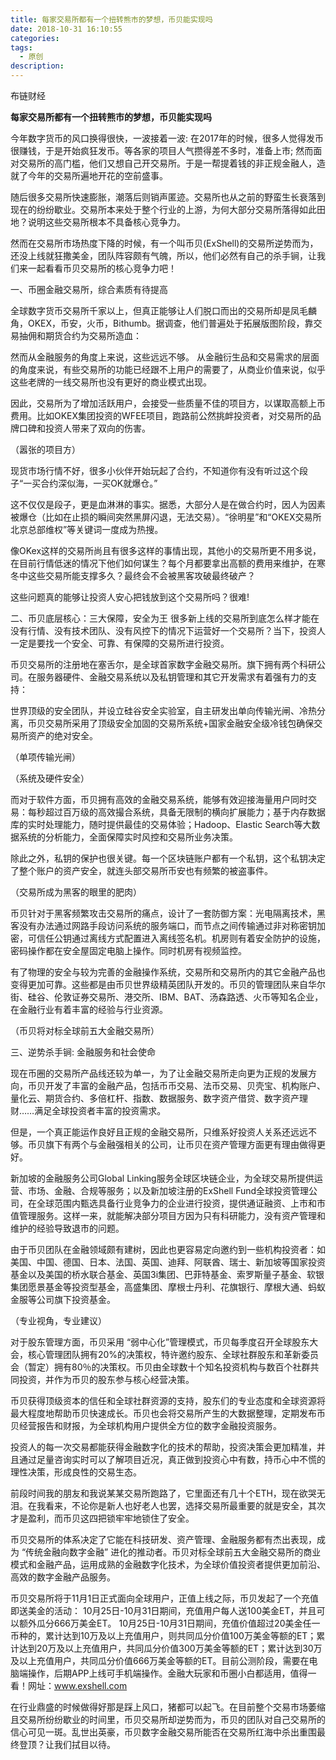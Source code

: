 ```yaml
---
title: 每家交易所都有一个扭转熊市的梦想，币贝能实现吗
date: 2018-10-31 16:10:55
categories:
tags:
  - 原创
description:
---
```


布链财经
<!--more-->

 **每家交易所都有一个扭转熊市的梦想，币贝能实现吗**

 今年数字货币的风口换得很快，一波接着一波: 在2017年的时候，很多人觉得发币很赚钱，于是开始疯狂发币。等各家的项目人气攒得差不多时，准备上市; 然而面对交易所的高门槛，他们又想自己开交易所。于是一帮提着钱的非正规金融人，造就了今年的交易所遍地开花的空前盛事。

随后很多交易所快速膨胀，潮落后则销声匿迹。交易所也从之前的野蛮生长衰落到现在的纷纷歇业。交易所本来处于整个行业的上游，为何大部分交易所落得如此田地？说明这些交易所根本不具备核心竞争力。

然而在交易所市场热度下降的时候，有一个叫币贝(ExShell)的交易所逆势而为，还没上线就狂撒美金，团队阵容颇有气魄，所以，他们必然有自己的杀手锏，让我们来一起看看币贝交易所的核心竞争力吧！


一、币圈金融交易所，综合素质有待提高

全球数字货币交易所千家以上，但真正能够让人们脱口而出的交易所却是凤毛麟角，OKEX，币安，火币，Bithumb。据调查，他们普遍处于拓展版图阶段，靠交易抽佣和期货合约为交易所造血：


然而从金融服务的角度上来说，这些远远不够。 从金融衍生品和交易需求的层面的角度来说，有些交易所的功能已经跟不上用户的需要了，从商业价值来说，似乎这些老牌的一线交易所也没有更好的商业模式出现。

因此，交易所为了增加活跃用户，会接受一些质量不佳的项目方，以谋取高额上币费用。比如OKEX集团投资的WFEE项目，跑路前公然挑衅投资者，对交易所的品牌口碑和投资人带来了双向的伤害。




（嚣张的项目方）

现货市场行情不好，很多小伙伴开始玩起了合约，不知道你有没有听过这个段子“一买合约深似海，一买OK就爆仓。”

这不仅仅是段子，更是血淋淋的事实。据悉，大部分人是在做合约时，因人为因素被爆仓（比如在止损的瞬间突然黑屏闪退，无法交易）。“徐明星”和“OKEX交易所北京总部维权”等关键词一度成为热搜。

像OKex这样的交易所尚且有很多这样的事情出现，其他小的交易所更不用多说，在目前行情低迷的情况下他们如何谋生？每个月都要拿出高额的费用来维护，在寒冬中这些交易所能支撑多久？最终会不会被黑客攻破最终破产？

这些问题真的能够让投资人安心把钱放到这个交易所吗？很难!


二、币贝底层核心：三大保障，安全为王
很多新上线的交易所到底怎么样才能在没有行情、没有技术团队、没有风控下的情况下运营好一个交易所？当下，投资人一定是要找一个安全、可靠、有保障的交易所进行投资。

币贝交易所的注册地在塞舌尔，是全球首家数字金融交易所。旗下拥有两个科研公司。在服务器硬件、金融交易系统以及私钥管理和其它开发需求有着强有力的支持：

世界顶级的安全团队，并设立硅谷安全实验室，自主研发出单向传输光闸、冷热分离，币贝交易所采用了顶级安全加固的交易所系统+国家金融安全级冷钱包确保交易所资产的绝对安全。


（单项传输光闸）

（系统及硬件安全）

而对于软件方面，币贝拥有高效的金融交易系统，能够有效迎接海量用户同时交易：每秒超过百万级的高效撮合系统，具备无限制的横向扩展能力；基于内存数据库的实时处理能力，随时提供最佳的交易体验；Hadoop、Elastic Search等大数据系统的分析能力，全面保障实时风控和交易所业务决策。

除此之外，私钥的保护也很关键。每一个区块链账户都有一个私钥，这个私钥决定了整个账户的资产安全，就连头部交易所币安也有频繁的被盗事件。

（交易所成为黑客的眼里的肥肉）

币贝针对于黑客频繁攻击交易所的痛点，设计了一套防御方案：光电隔离技术，黑客没有办法通过网路手段访问系统的服务端口，而节点之间传输通过非对称密钥加密，可信任公钥通过离线方式配置进入离线签名机。机房则有着安全防护的设施，密码操作都在安全屋固定电脑上操作。同时机房有视频监控。



有了物理的安全与较为完善的金融操作系统，交易所和交易所内的其它金融产品也变得更加可靠。这些都是由币贝世界级精英团队开发的。币贝的管理团队来自华尔街、硅谷、伦敦证券交易所、港交所、IBM、BAT、汤森路透、火币等知名企业，在金融行业有着丰富的经验与行业资源。


（币贝将对标全球前五大金融交易所）

三、逆势杀手锏: 金融服务和社会使命

现在币圈的交易所产品线还较为单一，为了让金融交易所走向更为正规的发展方向，币贝开发了丰富的金融产品，包括币币交易、法币交易、贝壳宝、机构账户、量化云、期货合约、多倍杠杆、指数、数据服务、数字资产借贷、数字资产理财……满足全球投资者丰富的投资需求。

但是，一个真正能运作良好且正规的金融交易所，只维系好投资人关系还远远不够。币贝旗下有两个与金融强相关的公司，让币贝在资产管理方面更有理由做得更好。

新加坡的金融服务公司Global Linking服务全球区块链企业，为全球交易所提供运营、市场、金融、合规等服务；以及新加坡注册的ExShell Fund全球投资管理公司，在全球范围内甄选具备行业竞争力的企业进行投资，提供通证融资、上市和市值管理服务。这样一来，就能解决部分项目方因为只有科研能力，没有资产管理和维护的经验导致退市的问题。

由于币贝团队在金融领域颇有建树，因此也更容易定向邀约到一些机构投资者：如美国、中国、德国、日本、法国、英国、迪拜、阿联酋、瑞士、新加坡等国家投资基金以及美国的桥水联合基金、英国3i集团、巴菲特基金、索罗斯量子基金、软银集团愿景基金等投资型基金，高盛集团、摩根士丹利、花旗银行、摩根大通、蚂蚁金服等公司旗下投资基金。


（专业视角，专业建议）

对于股东管理方面，币贝采用 “弱中心化”管理模式，币贝每季度召开全球股东大会，核心管理团队拥有20%的决策权，特许邀约股东、全球社群股东和革新委员会（暂定）拥有80％的决策权。币贝由全球数十个知名投资机构与数百个社群共同投资，并作为币贝的股东参与核心经营决策。

币贝获得顶级资本的信任和全球社群资源的支持，股东们的专业态度和全球资源将最大程度地帮助币贝快速成长。币贝也会将交易所产生的大数据整理，定期发布币贝经营报告和财报，为全球机构用户提供全方位的数字金融投资服务。

投资人的每一次交易都能获得金融数字化的技术的帮助，投资决策会更加精准，并且通过足量咨询实时可以了解项目近况，真正做到投资心中有数，持币心中不慌的理性决策，形成良性的交易生态。




前段时间我的朋友和我说某某交易所跑路了，它里面还有几十个ETH，现在欲哭无泪。在我看来，不论你是新人也好老人也罢，选择交易所最重要的就是安全，其次才是盈利，而币贝这四把锁牢牢地锁住了安全。

币贝交易所的体系决定了它能在科技研发、资产管理、金融服务都有杰出表现，成为 “传统金融向数字金融” 进化的推动者。币贝对标全球前五大金融交易所的商业模式和金融产品，运用成熟的金融数字化技术，为全球价值投资者提供更加前沿、高效的数字金融产品服务。

币贝交易所将于11月1日正式面向全球用户，正值上线之际，币贝发起了一个充值即送美金的活动：
10月25日-10月31日期间，充值用户每人送100美金ET，并且可以额外瓜分666万美金ET。
10月25日-10月31日期间，充值价值超过20美金任一币种的，累计达到10万及以上充值用户，则共同瓜分价值100万美金等额的ET；累计达到20万及以上充值用户，共同瓜分价值300万美金等额的ET；累计达到30万及以上充值用户，共同瓜分价值666万美金等额的ET。目前公测阶段，需要在电脑端操作，后期APP上线可手机端操作。金融大玩家和币圈小白都适用，值得一看！网址：www.exshell.com

在行业鼎盛的时候做得好那是踩上风口，猪都可以起飞。在目前整个交易市场萎缩且交易所纷纷歇业的时间里，币贝交易所却逆势而为，币贝的团队对自己交易所的信心可见一斑。乱世出英豪，币贝数字金融交易所能否在交易所红海中杀出重围最终登顶？让我们拭目以待。
